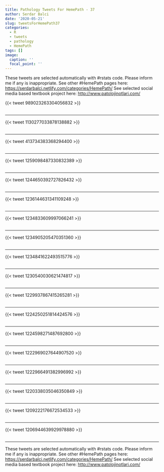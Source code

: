 ```yaml
---
title: Pathology Tweets For HemePath - 37
author: Serdar Balci
date: '2020-05-21'
slug: tweetsForHemePath37
categories:
  - R
  - tweets
  - pathology
  - HemePath
tags: []
image:
  caption: ''
  focal_point: ''
---
```



These tweets are selected automatically with #rstats code. Please inform me if any is inappropriate.
See other #HemePath pages here: https://serdarbalci.netlify.com/categories/HemePath/ 
See selected social media based textbook project here: http://www.patolojinotlari.com/

{{< tweet 989023263304056832 >}}
<br>
<br>
<hr>
{{< tweet 1130277033878138882 >}}
<br>
<br>
<hr>
{{< tweet 413734383368294400 >}}
<br>
<br>
<hr>
{{< tweet 1259098487330832389 >}}
<br>
<br>
<hr>
{{< tweet 1244650392727826432 >}}
<br>
<br>
<hr>
{{< tweet 1236144631341109248 >}}
<br>
<br>
<hr>
{{< tweet 1234833609997066241 >}}
<br>
<br>
<hr>
{{< tweet 1234905205470351360 >}}
<br>
<br>
<hr>
{{< tweet 1234841622493515776 >}}
<br>
<br>
<hr>
{{< tweet 1230540030621474817 >}}
<br>
<br>
<hr>
{{< tweet 1229937867415265281 >}}
<br>
<br>
<hr>
{{< tweet 1224250251814424576 >}}
<br>
<br>
<hr>
{{< tweet 1224598271487692800 >}}
<br>
<br>
<hr>
{{< tweet 1222969027644907520 >}}
<br>
<br>
<hr>
{{< tweet 1222966491382996992 >}}
<br>
<br>
<hr>
{{< tweet 1220338035046350849 >}}
<br>
<br>
<hr>
{{< tweet 1209222176672534533 >}}
<br>
<br>
<hr>
{{< tweet 1206944639929978880 >}}
<br>
<br>
<hr>


These tweets are selected automatically with #rstats code. Please inform me if any is inappropriate.
See other #HemePath pages here: https://serdarbalci.netlify.com/categories/HemePath/ 
See selected social media based textbook project here: http://www.patolojinotlari.com/
